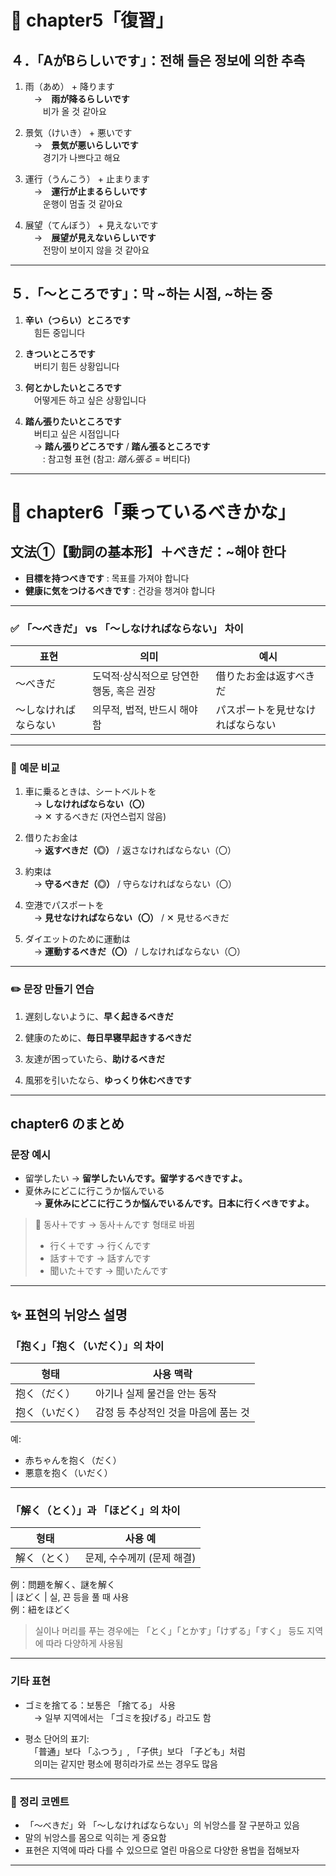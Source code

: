 # 📘 chapter5「復習」

## ４．「AがBらしいです」：전해 들은 정보에 의한 추측

1. 雨（あめ） + 降ります  
　→　**雨が降るらしいです**  
　　비가 올 것 같아요

2. 景気（けいき） + 悪いです  
　→　**景気が悪いらしいです**  
　　경기가 나쁘다고 해요

3. 運行（うんこう） + 止まります  
　→　**運行が止まるらしいです**  
　　운행이 멈출 것 같아요

4. 展望（てんぼう） + 見えないです  
　→　**展望が見えないらしいです**  
　　전망이 보이지 않을 것 같아요

---

## ５．「〜ところです」：막 ~하는 시점, ~하는 중

1. **辛い（つらい）ところです**  
　힘든 중입니다

2. **きついところです**  
　버티기 힘든 상황입니다

3. **何とかしたいところです**  
　어떻게든 하고 싶은 상황입니다

4. **踏ん張りたいところです**  
　버티고 싶은 시점입니다  
　→ **踏ん張りどころです** / **踏ん張るところです**  
　　: 참고형 표현 (참고: *踏ん張る* = 버티다)

---

# 📘 chapter6「乗っているべきかな」

## 文法①【動詞の基本形】＋べきだ：~해야 한다

- **目標を持つべきです** : 목표를 가져야 합니다  
- **健康に気をつけるべきです** : 건강을 챙겨야 합니다

---

### ✅ 「〜べきだ」 vs 「〜しなければならない」 차이

| 표현 | 의미 | 예시 |
|------|------|------|
| 〜べきだ | 도덕적·상식적으로 당연한 행동, 혹은 권장 | 借りたお金は返すべきだ |
| 〜しなければならない | 의무적, 법적, 반드시 해야 함 | パスポートを見せなければならない |

---

### 📌 예문 비교

1. 車に乗るときは、シートベルトを  
　→ **しなければならない（〇）**  
　→ ✕ するべきだ (자연스럽지 않음)

2. 借りたお金は  
　→ **返すべきだ（◎）** / 返さなければならない（〇）

3. 約束は  
　→ **守るべきだ（◎）** / 守らなければならない（〇）

4. 空港でパスポートを  
　→ **見せなければならない（〇）** / ✕ 見せるべきだ

5. ダイエットのために運動は  
　→ **運動するべきだ（〇）** / しなければならない（〇）

---

### ✏️ 문장 만들기 연습

1. 遅刻しないように、**早く起きるべきだ**

2. 健康のために、**毎日早寝早起きするべきだ**

3. 友達が困っていたら、**助けるべきだ**

4. 風邪を引いたなら、**ゆっくり休むべきです**

---

## chapter6 のまとめ

### 문장 예시

- 留学したい → **留学したいんです。留学するべきですよ。**
- 夏休みにどこに行こうか悩んでいる  
　→ **夏休みにどこに行こうか悩んでいるんです。日本に行くべきですよ。**

> 🔹 동사＋です → 동사＋んです 형태로 바뀜  
> - 行く＋です → 行くんです  
> - 話す＋です → 話すんです  
> - 聞いた＋です → 聞いたんです

---

## ✨ 표현의 뉘앙스 설명

### 「抱く」「抱く（いだく）」의 차이

| 형태 | 사용 맥락 |
|------|-----------|
| 抱く（だく） | 아기나 실제 물건을 안는 동작 |
| 抱く（いだく） | 감정 등 추상적인 것을 마음에 품는 것 |

예:  
- 赤ちゃんを抱く（だく）  
- 悪意を抱く（いだく）

---

### 「解く（とく）」과 「ほどく」의 차이

| 형태 | 사용 예 |
|------|---------|
| 解く（とく） | 문제, 수수께끼 (문제 해결)  
例：問題を解く、謎を解く  
| ほどく | 실, 끈 등을 풀 때 사용  
例：紐をほどく  

> 실이나 머리를 푸는 경우에는 「とく」「とかす」「けずる」「すく」 등도 지역에 따라 다양하게 사용됨

---

### 기타 표현

- ゴミを捨てる：보통은 「捨てる」 사용  
　→ 일부 지역에서는 「ゴミを投げる」라고도 함

- 평소 단어의 표기:  
　「普通」보다 「ふつう」, 「子供」보다 「子ども」처럼  
　의미는 같지만 평소에 평히라가로 쓰는 경우도 많음

---

### 💬 정리 코멘트

- 「〜べきだ」와 「〜しなければならない」의 뉘앙스를 잘 구분하고 있음  
- 말의 뉘앙스를 몸으로 익히는 게 중요함
- 표현은 지역에 따라 다를 수 있으므로 열린 마음으로 다양한 용법을 접해보자

---
